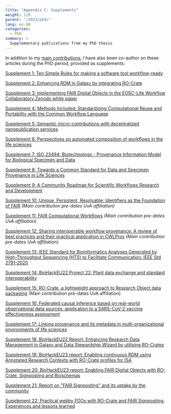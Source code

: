 ```yaml
---
title: "Appendix C: Supplements"
weight: 120
parent: "/2023/phd/"
lang: en-GB
categories:
  - PhD
summary: > 
  Supplementary publications from my PhD thesis
---
```



In addition to my [main contributions](../../../2022/phd/contributions/), I have also been co-author on these articles during the PhD period, provided as supplements:

[Supplement 1: Ten Simple Rules for making a software tool workflow-ready ](../../../2022/phd/10-simple-rules-for-workflow-tools/)

[Supplement 2: Enhancing RDM in Galaxy by integrating RO-Crate](../../../2022/phd/galaxy-ro-crate/)

[Supplement 3: Implementing FAIR Digital Objects in the EOSC-Life Workflow Collaboratory Zenodo white paper](../../../2021/phd/workflow-collaboratory/) 

[Supplement 4: Methods Included: Standardizing Computational Reuse and Portability with the Common Workflow Language](../../../2022/methods-included/) 

[Supplement 5: Semantic micro-contributions with decentralized nanopublication services](../../../2021/phd/nanopub/) 

[Supplement 6: Perspectives on automated composition of workflows in the life sciences](https://doi.org/10.12688/f1000research.54159.1) 

[Supplement 7: ISO 23494: Biotechnology - Provenance Information Model for Biological Specimen and Data](../../../2021/phd/iso-23494-provenance/) 

[Supplement 8: Towards a Common Standard for Data and Specimen Provenance in Life Sciences](https://doi.org/10.5281/zenodo.5093125) 

[Supplement 9: A Community Roadmap for Scientific Workflows Research and Development](https://arxiv.org/pdf/2110.02168) 

[Supplement 10: Unique, Persistent, Resolvable: Identifiers as the Foundation of FAIR](https://doi.org/10.1162/dint_a_00025)  _(Main contribution pre-dates UvA affiliation)_

[Supplement 11: FAIR Computational Workflows](https://doi.org/10.1162/dint_a_00033)  _(Main contribution pre-dates UvA affiliation)_

[Supplement 12: Sharing interoperable workflow provenance: A review of best practices and their practical application in CWLProv](https://doi.org/10.1093/gigascience/giz095)   _(Main contribution pre-dates UvA affiliation)_

[Supplement 13: IEEE Standard for Bioinformatics Analyses Generated by High-Throughput Sequencing (HTS) to Facilitate Communication: IEEE Std 2791-2020](https://www.research.manchester.ac.uk/portal/en/publications/ieee-2791(936de52b-ac53-4f0e-9927-77fd7073e88d).html) 

[Supplement 14: BioHackEU22 Project 22: Plant data exchange and standard interoperability](https://doi.org/10.37044/osf.io/c724r) 

[Supplement 15: RO-Crate, a lightweight approach to Research Object data packaging](../../../2019/phd/ro-crate/)  (Main contribution pre-dates UvA affiliation) 

[Supplement 16: Federated causal inference based on real-world observational data sources: application to a SARS-CoV-2 vaccine effectiveness assessment](../../../2023/phd/federated-causal-inference/) 

[Supplement 17: Linking provenance and its metadata in multi-organizational environments of life sciences](../../../2023/phd/linking-provenance/) 

[Supplement 18: BioHackEU22 Report: Enhancing Research Data Management in Galaxy and Data Stewardship Wizard by utilising RO-Crates](../../../2023/phd/enhancing-rdm-galaxy-dsw/) 

[Supplement 19: BioHackEU23 report: Enabling continuous RDM using Annotated Research Contexts with RO-Crate profiles for ISA](https://doi.org/10.37044/osf.io/7y2jh) 

[Supplement 20: BioHackEU23 report: Enabling FAIR Digital Objects with RO-Crate, Signposting and Bioschemas](../../../2024/enabling-fair-digital-objects/) 

[Supplement 21: Report on "FAIR Signposting" and its uptake by the community](../../../2024/signposting-report/) 

[Supplement 22: Practical webby FDOs with RO-Crate and FAIR Signposting: Experiences and lessons learned](../../../2024/webby-fdos/) 

